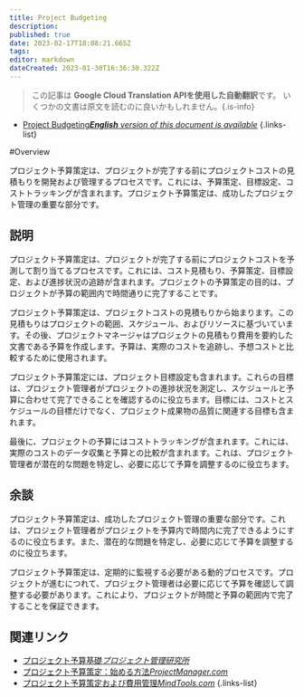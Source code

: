 ```yaml
---
title: Project Budgeting
description: 
published: true
date: 2023-02-17T18:08:21.665Z
tags: 
editor: markdown
dateCreated: 2023-01-30T16:36:30.322Z
---
```


> この記事は **Google Cloud Translation APIを使用した自動翻訳**です。
いくつかの文書は原文を読むのに良いかもしれません。{.is-info}
- [Project Budgeting***English** version of this document is available*](/en/Knowledge-base/Dictionary/project-budgeting)
{.links-list}


#Overview

プロジェクト予算策定は、プロジェクトが完了する前にプロジェクトコストの見積もりを開発および管理するプロセスです。これには、予算策定、目標設定、コストトラッキングが含まれます。プロジェクト予算策定は、成功したプロジェクト管理の重要な部分です。

## 説明

プロジェクト予算策定は、プロジェクトが完了する前にプロジェクトコストを予測して割り当てるプロセスです。これには、コスト見積もり、予算策定、目標設定、および進捗状況の追跡が含まれます。プロジェクトの予算策定の目的は、プロジェクトが予算の範囲内で時間通りに完了することです。

プロジェクト予算策定は、プロジェクトコストの見積もりから始まります。この見積もりはプロジェクトの範囲、スケジュール、およびリソースに基づいています。その後、プロジェクトマネージャはプロジェクトの見積もり費用を要約した文書である予算を作成します。予算は、実際のコストを追跡し、予想コストと比較するために使用されます。

プロジェクト予算策定には、プロジェクト目標設定も含まれます。これらの目標は、プロジェクト管理者がプロジェクトの進捗状況を測定し、スケジュールと予算に合わせて完了できることを確認するのに役立ちます。目標には、コストとスケジュールの目標だけでなく、プロジェクト成果物の品質に関連する目標も含まれます。

最後に、プロジェクトの予算にはコストトラッキングが含まれます。これには、実際のコストのデータ収集と予算との比較が含まれます。これは、プロジェクト管理者が潜在的な問題を特定し、必要に応じて予算を調整するのに役立ちます。

## 余談

プロジェクト予算策定は、成功したプロジェクト管理の重要な部分です。これは、プロジェクト管理者がプロジェクトを予算内で時間内に完了できるようにするのに役立ちます。また、潜在的な問題を特定し、必要に応じて予算を調整するのに役立ちます。

プロジェクト予算策定は、定期的に監視する必要がある動的プロセスです。プロジェクトが進むにつれて、プロジェクト管理者は必要に応じて予算を確認して調整する必要があります。これにより、プロジェクトが時間と予算の範囲内で完了することを保証できます。

## 関連リンク

- [プロジェクト予算基礎*プロジェクト管理研究所*](https://www.pmi.org/learning/library/project-budgeting-basics-8346)
- [プロジェクト予算策定：始める方法*ProjectManager.com*](https://www.projectmanager.com/blog/project-budgeting-how-to-get-started)
- [プロジェクト予算策定および費用管理*MindTools.com*](https://www.mindtools.com/pages/article/newPPM_07.htm)
{.links-list}